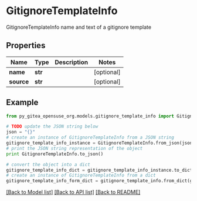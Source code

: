 # GitignoreTemplateInfo

GitignoreTemplateInfo name and text of a gitignore template

## Properties
Name | Type | Description | Notes
------------ | ------------- | ------------- | -------------
**name** | **str** |  | [optional] 
**source** | **str** |  | [optional] 

## Example

```python
from py_gitea_opensuse_org.models.gitignore_template_info import GitignoreTemplateInfo

# TODO update the JSON string below
json = "{}"
# create an instance of GitignoreTemplateInfo from a JSON string
gitignore_template_info_instance = GitignoreTemplateInfo.from_json(json)
# print the JSON string representation of the object
print GitignoreTemplateInfo.to_json()

# convert the object into a dict
gitignore_template_info_dict = gitignore_template_info_instance.to_dict()
# create an instance of GitignoreTemplateInfo from a dict
gitignore_template_info_form_dict = gitignore_template_info.from_dict(gitignore_template_info_dict)
```
[[Back to Model list]](../README.md#documentation-for-models) [[Back to API list]](../README.md#documentation-for-api-endpoints) [[Back to README]](../README.md)


